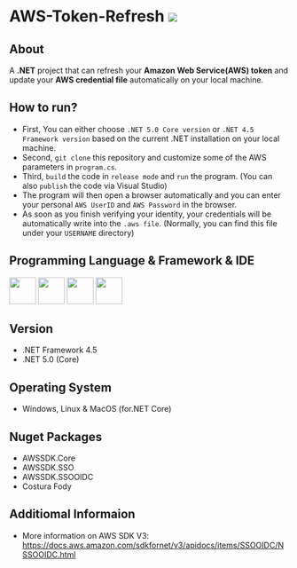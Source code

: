 # AWS-Token-Refresh  ![](https://user-images.githubusercontent.com/65143821/143433804-723b67d0-54b9-45eb-b7b4-8fedb454bc4b.png)  



## About

A **.NET** project that can refresh your **Amazon Web Service(AWS) token** and update your **AWS credential file** automatically on your local machine.

## How to run?

- First, You can either choose `.NET 5.0 Core version` or `.NET 4.5 Framework version` based on the current .NET installation on your local machine.
- Second, `git clone` this repository and customize some of the AWS parameters in `program.cs`.
- Third, `build` the code in `release mode` and `run` the program. (You can also `publish` the code via Visual Studio)
- The program will then open a browser automatically and you can enter your personal `AWS UserID` and `AWS Password` in the browser. 
- As soon as you finish verifying your identity, your credentials will be automatically write into the `.aws file`. (Normally, you can find this file under your `USERNAME` directory)

## Programming Language & Framework & IDE

<img src="https://cdn.jsdelivr.net/gh/devicons/devicon/icons/csharp/csharp-original.svg" width=48px height=48px/> <img src="https://cdn.jsdelivr.net/gh/devicons/devicon/icons/dot-net/dot-net-plain-wordmark.svg" width=48px height=48px/> <img src="https://cdn.jsdelivr.net/gh/devicons/devicon/icons/dotnetcore/dotnetcore-original.svg" width=48px height=48px/>  <img src="https://cdn.jsdelivr.net/gh/devicons/devicon/icons/visualstudio/visualstudio-plain.svg" width=48px height=48px/>

## Version
- .NET Framework 4.5
- .NET 5.0 (Core)

## Operating System
- Windows, Linux & MacOS (for.NET Core)

## Nuget Packages

- AWSSDK.Core
- AWSSDK.SSO
- AWSSDK.SSOOIDC
- Costura Fody

## Additiomal Informaion
- More information on AWS SDK V3: https://docs.aws.amazon.com/sdkfornet/v3/apidocs/items/SSOOIDC/NSSOOIDC.html
